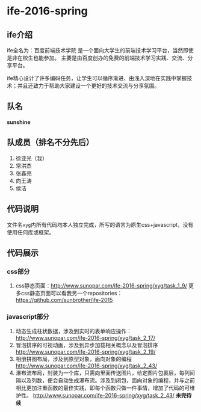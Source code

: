 # ife-2016-spring

## ife介绍

ife全名为：百度前端技术学院
是一个面向大学生的前端技术学习平台，当然即使是非在校生也能参加。
主要是由百度创办的免费的前端技术学习实践、交流、分享平台。

ife精心设计了许多编码任务，让学生可以循序渐进、由浅入深地在实践中掌握技术；并且还致力于帮助大家建设一个更好的技术交流与分享氛围。

## 队名

#### sunshine

## 队成员（排名不分先后）
1. 徐亚光（我）
2. 常洪杰
3. 张鑫亮
4. 向王涛
5. 侯洁

## 代码说明

文件名`xyg`内所有代码均本人独立完成，所写的语言为原生css+javascript，没有使用任何库或框架。

## 代码展示

### css部分
1. css静态页面：http://www.sunopar.com/ife-2016-spring/xyg/task_1_9/
更多css静态页面可以看我另一个repositories：
https://github.com/sunbrother/ife-2015

### javascript部分
1. 动态生成柱状数据，涉及到实时的表单响应操作：
http://www.sunopar.com/ife-2016-spring/xyg/task_2_17/
2. 冒泡排序的可视动画，涉及到异步加载相关概念以及冒泡排序
http://www.sunopar.com/ife-2016-spring/xyg/task_2_19/
3. 相册拼图布局，涉及到原型对象，面向对象的编程
http://www.sunopar.com/ife-2016-spring/xyg/task_2_43/
4. 瀑布流布局，封装为一个库，只需向里面传送图片，给定图片包裹层，每列间隔以及列数，便会自动生成瀑布流。涉及到闭包，面向对象的编程，并与之前相比更加注重函数的最佳实践，即每个函数只做一件事情，增加了代码的可维护性。
http://www.sunopar.com/ife-2016-spring/xyg/task_2_43/
**未完待续**